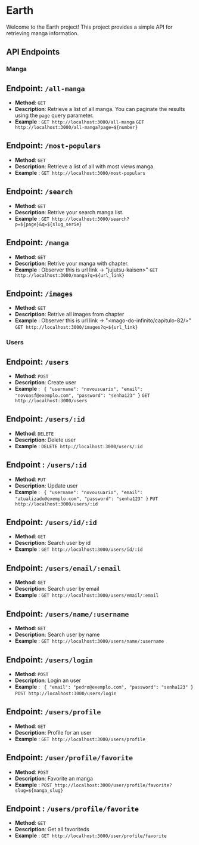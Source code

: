 # Earth

Welcome to the Earth project! This project provides a simple API for retrieving manga information.

## API Endpoints

### Manga

## **Endpoint**: `/all-manga`

- **Method**: `GET`
- **Description**: Retrieve a list of all manga. You can paginate the results using the `page` query parameter.
- **Example** :
`GET http://localhost:3000/all-manga`
`GET http://localhost:3000/all-manga?page=${number}`

## **Endpoint**: `/most-populars`

- **Method**: `GET`
- **Description**: Retrieve a list of all with most views manga.
- **Example** :
`GET http://localhost:3000/most-populars`

## **Endpoint**: `/search`

- **Method**: `GET`
- **Description**: Retrive your search manga list.
- **Example** :
`GET http://localhost:3000/search?p=${page}&q=${slug_serie}`

## **Endpoint**: `/manga`

- **Method**: `GET`
- **Description**: Retrive your manga with chapter.
- **Example** : Observer this is url link -> "jujutsu-kaisen>"
`GET http://localhost:3000/manga?q=${url_link}`

## **Endpoint**: `/images`

- **Method**: `GET`
- **Description**: Retrive all images from chapter
- **Example** : Observer this is url link -> "<mago-do-infinito/capitulo-82/>"
`GET http://localhost:3000/images?q=${url_link}`

### Users

## **Endpoint**: `/users`

- **Method**: `POST`
- **Description**: Create user
- **Example** : `
{
    "username": "novousuario",
    "email": "novoasf@exemplo.com",
    "password": "senha123"
}`
`GET http://localhost:3000/users`

## **Endpoint**: `/users/:id`

- **Method**: `DELETE`
- **Description**: Delete user
- **Example** :
`DELETE http://localhost:3000/users/:id`

## **Endpoint** : `/users/:id`

- **Method**: `PUT`
- **Description**: Update user
- **Example** : `
{
    "username": "novousuario",
    "email": "atualizado@exemplo.com",
    "password": "senha123"
}`
`PUT http://localhost:3000/users/:id`

## **Endpoint**: `/users/id/:id`

- **Method**: `GET`
- **Description**: Search user by id
- **Example** :
`GET http://localhost:3000/users/id/:id`

## **Endpoint**: `/users/email/:email`

- **Method**: `GET`
- **Description**: Search user by email
- **Example** :
`GET http://localhost:3000/users/email/:email`

## **Endpoint**: `/users/name/:username`

- **Method**: `GET`
- **Description**: Search user by name
- **Example** :
`GET http://localhost:3000/users/name/:username`

## **Endpoint**: `/users/login`

- **Method**: `POST`
- **Description**: Login an user
- **Example** :
`
{
  "email": "pedro@exemplo.com",
  "password": "senha123"
}`
`POST http://localhost:3000/users/login`

## **Endpoint**: `/users/profile`

- **Method**: `GET`
- **Description**: Profile for an user
- **Example** :
`GET http://localhost:3000/users/profile`

## **Endpoint**: `/user/profile/favorite`

- **Method**: `POST`
- **Description**: Favorite an manga
- **Example** :
`POST http://localhost:3000/user/profile/favorite?slug=${manga_slug}`

## **Endpoint** : `/users/profile/favorite`

- **Method**: `GET`
- **Description**: Get all favoriteds
- **Example** :
`GET http://localhost:3000/user/profile/favorite`
